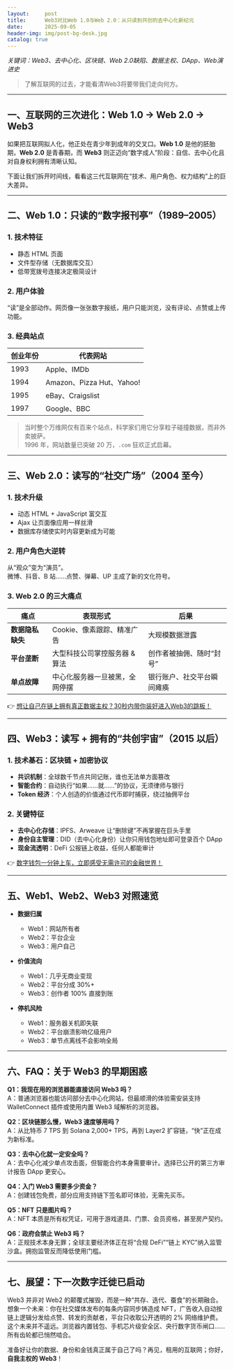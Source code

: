 ```yaml
---
layout:     post
title:      Web3对比Web 1.0与Web 2.0：从只读到共创的去中心化新纪元
date:       2025-09-05
header-img: img/post-bg-desk.jpg
catalog: true
---
```


_关键词：Web3、去中心化、区块链、Web 2.0缺陷、数据主权、DApp、Web演进史_

> 了解互联网的过去，才能看清Web3将要带我们走向何方。

---

## 一、互联网的三次进化：Web 1.0 → Web 2.0 → Web3
如果把互联网拟人化，他正处在青少年到成年的交叉口。**Web 1.0** 是他的胚胎期，**Web 2.0** 是青春期，而 **Web3** 则正迈向“数字成人”阶段：自信、去中心化且对自身权利拥有清晰认知。

下面让我们拆开时间线，看看这三代互联网在“技术、用户角色、权力结构”上的巨大差异。

---

## 二、Web 1.0：只读的“数字报刊亭”（1989–2005）

### 1. 技术特征
- 静态 HTML 页面
- 文件型存储（无数据库交互）
- 低带宽拨号连接决定极简设计

### 2. 用户体验
“读”是全部动作。网页像一张张数字报纸，用户只能浏览，没有评论、点赞或上传功能。

### 3. 经典站点
| 创业年份 | 代表网站 |
|---------|----------|
| 1993    | Apple、IMDb |
| 1994    | Amazon、Pizza Hut、Yahoo! |
| 1995    | eBay、Craigslist |
| 1997    | Google、BBC |

> 当时整个万维网仅有百来个站点，科学家们用它分享粒子碰撞数据，而非外卖披萨。  
> 1996 年，网站数量已突破 20 万，`.com` 狂欢正式启幕。

---

## 三、Web 2.0：读写的“社交广场”（2004 至今）

### 1. 技术升级
- 动态 HTML + JavaScript 富交互
- Ajax 让页面像应用一样丝滑
- 数据库存储使实时内容更新成为可能

### 2. 用户角色大逆转
从“观众”变为“演员”。  
微博、抖音、B 站……点赞、弹幕、UP 主成了新的文化符号。

### 3. Web 2.0 的三大痛点
| 痛点       | 表现形式 | 后果 |
|-----------|----------|------|
| **数据隐私缺失** | Cookie、像素跟踪、精准广告 | 大规模数据泄露 |
| **平台垄断** | 大型科技公司掌控服务器 & 算法 | 创作者被抽佣、随时“封号” |
| **单点故障** | 中心化服务器一旦被黑，全网停摆 | 银行账户、社交平台瞬间瘫痪 |

👉 [想让自己在链上拥有真正数据主权？30秒内带你装好进入Web3的跳板！](https://okxdog.com/)

---

## 四、Web3：读写 + 拥有的“共创宇宙”（2015 以后）

### 1. 技术基石：区块链 + 加密协议
- **共识机制**：全球数千节点共同记账，谁也无法单方面篡改
- **智能合约**：自动执行“如果……就……”的协议，无须律师与银行
- **Token 经济**：个人创造的价值通过代币即时捕获，绕过抽佣平台

### 2. 关键特征
- **去中心化存储**：IPFS、Arweave 让“删除键”不再掌握在巨头手里  
- **身份自主管理**：DID（去中心化身份）让你只用钱包地址即可登录百个 DApp  
- **现金流透明**：DeFi 公报链上收益，任何人都能审计

👉 [数字钱包一分钟上车，立即感受无需许可的金融世界！](https://okxdog.com/)

---

## 五、Web1、Web2、Web3 对照速览

- **数据归属**
  - Web1：网站所有者  
  - Web2：平台企业  
  - Web3：用户自己  

- **价值流向**
  - Web1：几乎无商业变现  
  - Web2：平台分成 30%+  
  - Web3：创作者 100% 直接到账  

- **停机风险**
  - Web1：服务器关机即失联  
  - Web2：平台崩溃影响亿级用户  
  - Web3：单节点离线不会影响全局

---

## 六、FAQ：关于 Web3 的早期困惑

**Q1：我现在用的浏览器能直接访问 Web3 吗？**  
A：普通浏览器也能访问部分去中心化网站，但最顺滑的体验需安装支持 WalletConnect 插件或使用内置 Web3 域解析的浏览器。

**Q2：区块链那么慢，Web3 速度够用吗？**  
A：从比特币 7 TPS 到 Solana 2,000+ TPS，再到 Layer2 扩容链，“快”正在成为新标准。

**Q3：去中心化就一定安全吗？**  
A：去中心化减少单点攻击面，但智能合约本身需要审计。选择已公开的第三方审计报告 DApp 更安心。

**Q4：入门 Web3 需要多少资金？**  
A：创建钱包免费，部分应用支持链下签名即可体验，无需先买币。

**Q5：NFT 只是图片吗？**  
A：NFT 本质是所有权凭证，可用于游戏道具、门票、会员资格，甚至房产契约。

**Q6：政府会禁止 Web3 吗？**  
A：正规技术本身无罪；全球主要经济体正在将“合规 DeFi”“链上 KYC”纳入监管沙盒。拥抱监管反而降低使用门槛。

---

## 七、展望：下一次数字迁徙已启动

Web3 并非对 Web2 的颠覆式摧毁，而是一种“共存、迭代、蚕食”的长期融合。  
想象一个未来：你在社交媒体发布的每条内容同步铸造成 NFT，广告收入自动按链上逻辑分发给点赞、转发的贡献者，平台只收取公开透明的 2% 网络维护费。  
这个未来并不遥远。浏览器内置钱包、手机芯片级安全区、央行数字货币闸口……所有齿轮都已悄然啮合。

准备好让你的数据、身份和金钱真正属于自己了吗？再见，租用的互联网；你好，**自我主权的 Web3**！